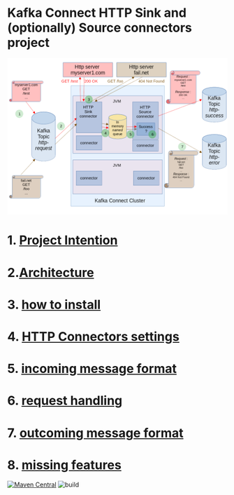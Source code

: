 # Kafka Connect HTTP Sink and (optionally) Source connectors project

![Architecture](docs/architecture.png)

# 1. [Project Intention](docs/project_intention.md)
# 2.[Architecture](docs/architecture.md)
# 3. [how to install](docs/install.md)
# 4. [HTTP Connectors settings](docs/connectors_settings.md)
# 5. [incoming message format](docs/incoming_message_format.md)
# 6. [request handling](docs/request_handling.md)
# 7. [outcoming message format](docs/outcoming_message_format.md)
# 8. [missing features](https://github.com/clescot/kafka-connect-http/issues?q=is%3Aissue+is%3Aopen+label%3Aenhancement)



[![Maven Central](https://maven-badges.herokuapp.com/maven-central/io.github.clescot/kafka-connect-http/badge.svg)](https://maven-badges.herokuapp.com/maven-central/io.github.clescot/kafka-connect-http)
![build](https://github.com/clescot/kafka-connect-http/.github/workflows/build.yml/badge.svg)